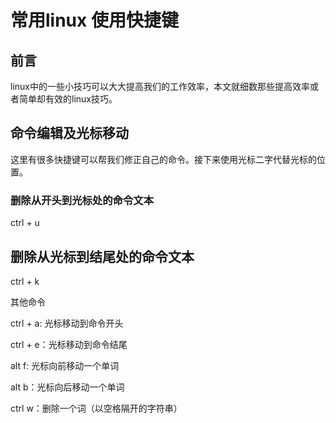 # 常用linux 使用快捷键

## 前言

linux中的一些小技巧可以大大提高我们的工作效率，本文就细数那些提高效率或者简单却有效的linux技巧。

## 命令编辑及光标移动

这里有很多快捷键可以帮我们修正自己的命令。接下来使用光标二字代替光标的位置。

### 删除从开头到光标处的命令文本

 ctrl + u

## 删除从光标到结尾处的命令文本

ctrl + k

其他命令

ctrl + a: 光标移动到命令开头

ctrl + e：光标移动到命令结尾

alt  f: 光标向前移动一个单词

alt  b：光标向后移动一个单词

ctrl w：删除一个词（以空格隔开的字符串）
